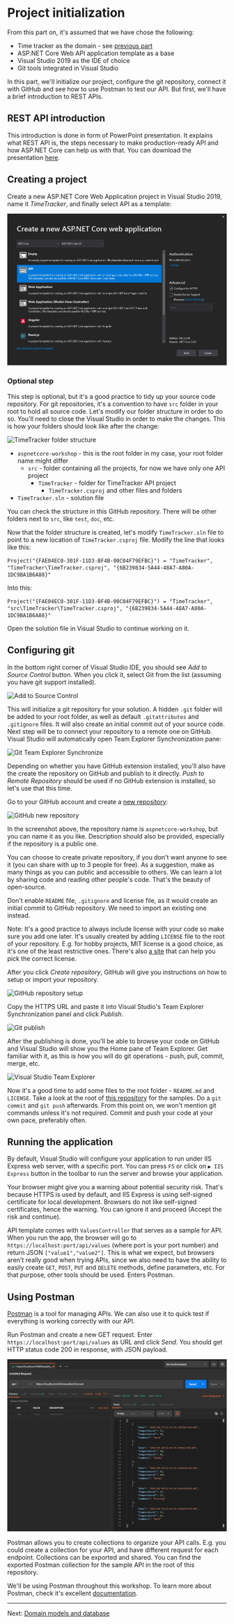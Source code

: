 # Project initialization

From this part on, it's assumed that we have chose the following:
- Time tracker as the domain - see [previous part](03-choosing-a-domain.md)
- ASP.NET Core Web API application template as a base
- Visual Studio 2019 as the IDE of choice
- Git tools integrated in Visual Studio

In this part, we'll initialize our project, configure the git repository, connect it with GitHub and see how to use Postman to test our API. But first, we'll have a brief introduction to REST APIs.

## REST API introduction

This introduction is done in form of PowerPoint presentation. It explains what REST API is, the steps necessary to make production-ready API and how ASP.NET Core can help us with that. You can download the presentation [here](rest-api-introduction.pptx).

## Creating a project

Create a new ASP.NET Core Web Application project in Visual Studio 2019, name it *TimeTracker*, and finally select API as a template:

![New API project](images/vs-new-aspnetcore-api.png)

### Optional step

This step is optional, but it's a good practice to tidy up your source code repository. For git repositories, it's a convention to have `src` folder in your root to hold all source code. Let's modify our folder structure in order to do so. You'll need to close the Visual Studio in order to make the changes. This is how your folders should look like after the change:

![TimeTracker folder structure](images/timetracker-src-folder.png)

- `aspnetcore-workshop` - this is the root folder in my case, your root folder name might differ
    - `src` - folder containing all the projects, for now we have only one API project
        - `TimeTracker` - folder for TimeTracker API project
            - `TimeTracker.csproj` and other files and folders
- `TimeTracker.sln` - solution file

You can check the structure in this GitHub repository. There will be other folders next to `src`, like `test`, `doc`, etc.

Now that the folder structure is created, let's modify `TimeTracker.sln` file to point to a new location of `TimeTracker.csproj` file. Modify the line that looks like this:

    Project("{FAE04EC0-301F-11D3-BF4B-00C04F79EFBC}") = "TimeTracker", "TimeTracker\TimeTracker.csproj", "{6B239834-5A44-48A7-A80A-1DC9BA1B6A88}"

Into this:

    Project("{FAE04EC0-301F-11D3-BF4B-00C04F79EFBC}") = "TimeTracker", "src\TimeTracker\TimeTracker.csproj", "{6B239834-5A44-48A7-A80A-1DC9BA1B6A88}"

Open the solution file in Visual Studio to continue working on it.

## Configuring git

In the bottom right corner of Visual Studio IDE, you should see *Add to Source Control* button. When you click it, select Git from the list (assuming you have git support installed).

![Add to Source Control](images/vs-add-to-source-control.png)

This will initialize a git repository for your solution. A hidden `.git` folder will be added to your root folder, as well as default `.gitattributes` and `.gitignore` files. It will also create an initial commit out of your source code. Next step will be to connect your repository to a remote one on GitHub. Visual Studio will automatically open Team Explorer Synchronization pane:

![Git Team Explorer Synchronize](images/vs-git-add-remote.png)

Depending on whether you have GitHub extension installed, you'll also have the create the repository on GitHub and publish to it directly. *Push to Remote Repository* should be used if no GitHub extension is installed, so let's use that this time.

Go to your GitHub account and create a [new repository](https://github.com/new):

![GitHub new repository](images/github-new-repository.png)

In the screenshot above, the repository name is `aspnetcore-workshop`, but you can name it as you like. Description should also be provided, especially if the repository is a public one.

You can choose to create private repository, if you don't want anyone to see it (you can share with up to 3 people for free). As a suggestion, make as many things as you can public and accessible to others. We can learn a lot by sharing code and reading other people's code. That's the beauty of open-source.

Don't enable `README` file, `.gitignore` and license file, as it would create an initial commit to GitHub repository. We need to import an existing one instead.

Note: It's a good practice to always include license with your code so make sure you add one later. It's usually created by adding `LICENSE` file to the root of your repository. E.g. for hobby projects, MIT license is a good choice, as it's one of the least restrictive ones. There's also [a site](https://choosealicense.com/) that can help you pick the correct license.

After you click *Create repository*, GitHub will give you instructions on how to setup or import your repository.

![GitHub repository setup](images/github-setup-repository.png)

Copy the HTTPS URL and paste it into Visual Studio's Team Explorer Synchronization panel and click *Publish*.

![Git publish](images/vs-git-publish.png)

After the publishing is done, you'll be able to browse your code on GitHub and Visual Studio will show you the Home pane of Team Explorer. Get familiar with it, as this is how you will do git operations - push, pull, commit, merge, etc.

![Visual Studio Team Explorer](images/vs-git-team-explorer.png)

Now it's a good time to add some files to the root folder - `README.md` and `LICENSE`. Take a look at the root of [this repository](https://github.com/miroslavpopovic/aspnetcore-workshop) for the samples. Do a `git commit` and `git push` afterwards. From this point on, we won't mention git commands unless it's not required. Commit and push your code at your own pace, preferably often.

## Running the application

By default, Visual Studio will configure your application to run under IIS Express web server, with a specific port. You can press `F5` or click on `▶️ IIS Express` button in the toolbar to run the server and browse your application.

Your browser might give you a warning about potential security risk. That's because HTTPS is used by default, and IIS Express is using self-signed certificate for local development. Browsers do not like self-signed certificates, hence the warning. You can ignore it and proceed (Accept the risk and continue).

API template comes with `ValuesController` that serves as a sample for API. When you run the app, the browser will go to `https://localhost:port/api/values` (where port is your port number) and return JSON `["value1","value2"]`. This is what we expect, but browsers aren't really good when trying APIs, since we also need to have the ability to easily create `GET`, `POST`, `PUT` and `DELETE` methods, define parameters, etc. For that purpose, other tools should be used. Enters Postman.

## Using Postman

[Postman](https://www.getpostman.com/) is a tool for managing APIs. We can also use it to quick test if everything is working correctly with our API.

Run Postman and create a new GET request. Enter `https://localhost:port/api/values` as URL and click *Send*. You should get HTTP status code 200 in response, with JSON payload.

![Postman first request](images/postman-first-request.png)

Postman allows you to create collections to organize your API calls. E.g. you could create a collection for your API, and have different request for each endpoint. Collections can be exported and shared. You can find the exported Postman collection for the sample API in the root of this repository.

We'll be using Postman throughout this workshop. To learn more about Postman, check it's excellent [documentation](https://learning.getpostman.com/).

-------

Next: [Domain models and database](05-domain-models-and-database.md)

